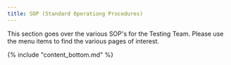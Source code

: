 ```yaml
---
title: SOP (Standard Operationg Procedures)
---
```


This section goes over the various SOP's for the Testing Team. Please use the menu items
to find the various pages of interest.

{% include "content_bottom.md" %}

